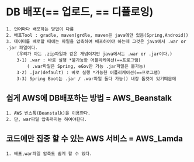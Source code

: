 # DB 배포(== 업로드, == 디플로잉)

```
1. 언어마다 배포하는 방법이 다름
2. 배포Tool : gradle, maven(grdle, maven은 java에만 있음(Spring,Android))
3. 데이터를 배로할 때에는 파일을 압축하여 배포하여야 하는데 그것은 java에서 .war or .jar 파일이다.
    (우리가 아는 .zip파일과 같은 개념이지만 java에서는 .war or .jar이다.)
    3-1) .war : 바로 실행 *불가능한 어플리케이션(==프로그램)
        ( .war파일은 Spring, eGov만 가능 .jar파일은 불가능)
    3-2) .jar(default) : 바로 실행 *가능한 어플리케이션(==프로그램)
    3-3) Spring Boot는 .jar / .war파일 둘다 가능() 내장 톰캣이 있기때문에

```

## 쉽게 AWS에 DB배포하는 방법 = AWS_Beanstalk

```
1. AWS 빈스톡(Beanstalk)을 이용한다.
2. 단, war파일 압축까지는 하여야한다.
```

## 코드에만 집중 할 수 있는 AWS 서비스 = AWS_Lamda

```
1. 배포,war파일 압축도 쉽게 할 수 있다.
```
